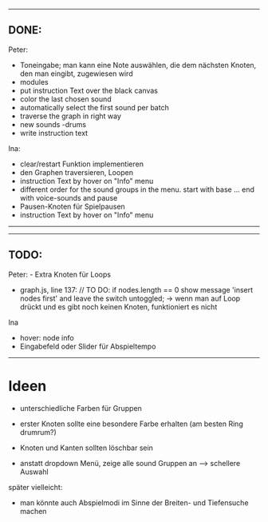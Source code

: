 -------------------------------------------------------------------------------
DONE:
-------------------------------------------------------------------------------
Peter:
-  Toneingabe; man kann eine Note auswählen, die dem nächsten Knoten, den man eingibt, zugewiesen wird
-  modules
-  put instruction Text over the black canvas
-  color the last chosen sound
- automatically select the first sound per batch
- traverse the graph in right way
- new sounds -drums
- write instruction text

Ina:
 - clear/restart Funktion implementieren
 - den Graphen traversieren, Loopen
 - instruction Text by hover on "Info" menu
- different order for the sound groups in the menu. start with base ... end with voice-sounds and pause
 - Pausen-Knoten für Spielpausen
- instruction Text by hover  on "Info" menu

-------------------------------------------------------------------------------
-------------------------------------------------------------------------------
TODO:
-------------------------------------------------------------------------------

Peter:
	- Extra Knoten für Loops	
- graph.js, line 137: // TO DO: if nodes.length == 0 show message 'insert nodes first' and leave the switch untoggled;
	-> wenn man auf Loop drückt und es gibt noch keinen Knoten, funktioniert es nicht

Ina
- hover: node info
- Eingabefeld oder Slider für Abspieltempo

----------
# Ideen

* unterschiedliche Farben für Gruppen
* erster Knoten sollte eine besondere Farbe erhalten (am besten Ring drumrum?)
* Knoten und Kanten sollten löschbar sein

* anstatt dropdown Menü, zeige alle sound Gruppen an --> schellere Auswahl 

später vielleicht:
* man könnte auch Abspielmodi im Sinne der Breiten- und Tiefensuche machen
